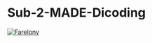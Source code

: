 # Sub-2-MADE-Dicoding

[![Farelony](https://circleci.com/gh/Farelony/Sub-2-MADE-Dicoding.svg?style=svg)](https://app.circleci.com/pipelines/github/Farelony/Sub-2-MADE-Dicoding)
